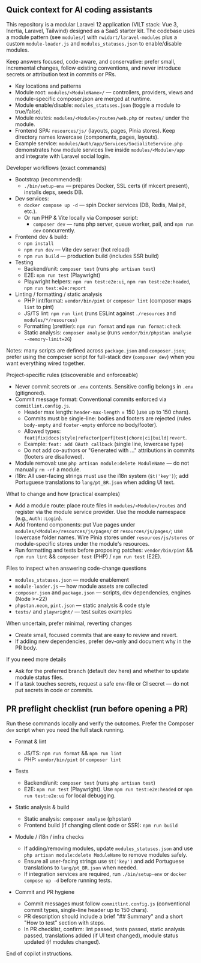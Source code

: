 ## Quick context for AI coding assistants

This repository is a modular Laravel 12 application (VILT stack: Vue 3, Inertia, Laravel, Tailwind) designed as a SaaS starter kit. The codebase uses a module pattern (see `modules/`) with `nwidart/laravel-modules` plus a custom `module-loader.js` and `modules_statuses.json` to enable/disable modules.

Keep answers focused, code-aware, and conservative: prefer small, incremental changes, follow existing conventions, and never introduce secrets or attribution text in commits or PRs.

- Key locations and patterns
- Module root: `modules/<ModuleName>/` — controllers, providers, views and module-specific composer.json are merged at runtime.
- Module enable/disable: `modules_statuses.json` (toggle a module to true/false).
- Module routes: `modules/<Module>/routes/web.php` or `routes/` under the module.
- Frontend SPA: `resources/js/` (layouts, pages, Pinia stores). Keep directory names lowercase (components, pages, layouts).
- Example service: `modules/Auth/app/Services/SocialiteService.php` demonstrates how module services live inside `modules/<Module>/app` and integrate with Laravel social login.

Developer workflows (exact commands)

- Bootstrap (recommended):
	- `./bin/setup-env` — prepares Docker, SSL certs (if mkcert present), installs deps, seeds DB.
- Dev services:
	- `docker compose up -d` — spin Docker services (DB, Redis, Mailpit, etc.).
	- Or run PHP & Vite locally via Composer script:
		- `composer dev` — runs php server, queue worker, pail, and `npm run dev` concurrently.
- Frontend dev & build:
	- `npm install`
	- `npm run dev` — Vite dev server (hot reload)
	- `npm run build` — production build (includes SSR build)
- Testing
	- Backend/unit: `composer test` (runs `php artisan test`)
	- E2E: `npm run test` (Playwright)
	- Playwright helpers: `npm run test:e2e:ui`, `npm run test:e2e:headed`, `npm run test:e2e:report`
- Linting / formatting / static analysis
	- PHP lint/format: `vendor/bin/pint` or `composer lint` (composer maps `lint` to pint)
	- JS/TS lint: `npm run lint` (runs ESLint against `./resources` and `modules/*/resources`)
	- Formatting (prettier): `npm run format` and `npm run format:check`
	- Static analysis: `composer analyse` (runs `vendor/bin/phpstan analyse --memory-limit=2G`)

Notes: many scripts are defined across `package.json` and `composer.json`; prefer using the composer script for full-stack dev (`composer dev`) when you want everything wired together.

Project-specific rules (discoverable and enforceable)

- Never commit secrets or `.env` contents. Sensitive config belongs in `.env` (gitignored).
- Commit message format: Conventional commits enforced via `commitlint.config.js`.
	- Header max length: `header-max-length` = 150 (use up to 150 chars).
	- Commits must be single-line: bodies and footers are rejected (rules `body-empty` and `footer-empty` enforce no body/footer).
	- Allowed types: `feat|fix|docs|style|refactor|perf|test|chore|ci|build|revert`.
	- Example: `feat: add OAuth callback` (single line, lowercase type)
	- Do not add co-authors or "Generated with ..." attributions in commits (footers are disallowed).
- Module removal: use `php artisan module:delete ModuleName` — do not manually `rm -rf` a module.
- i18n: All user-facing strings must use the i18n system (`$t('key')`); add Portuguese translations to `lang/pt_BR.json` when adding UI text.

What to change and how (practical examples)
- Add a module route: place route files in `modules/<Module>/routes` and register via the module service provider. Use the module namespace (e.g., `Auth::Login`).
- Add frontend components: put Vue pages under `modules/<Module>/resources/js/pages/` or `resources/js/pages/`; use lowercase folder names. Wire Pinia stores under `resources/js/stores` or module-specific stores under the module's resources.
- Run formatting and tests before proposing patches: `vendor/bin/pint` && `npm run lint` && `composer test` (PHP) / `npm run test` (E2E).

Files to inspect when answering code-change questions
- `modules_statuses.json` — module enablement
- `module-loader.js` — how module assets are collected
- `composer.json` and `package.json` — scripts, dev dependencies, engines (Node >=22)
- `phpstan.neon`, `pint.json` — static analysis & code style
- `tests/` and `playwright/` — test suites examples

When uncertain, prefer minimal, reverting changes

- Create small, focused commits that are easy to review and revert.
- If adding new dependencies, prefer dev-only and document why in the PR body.

If you need more details
- Ask for the preferred branch (default dev here) and whether to update module status files.
- If a task touches secrets, request a safe env-file or CI secret — do not put secrets in code or commits.

## PR preflight checklist (run before opening a PR)

Run these commands locally and verify the outcomes. Prefer the Composer `dev` script when you need the full stack running.

- Format & lint
	- JS/TS: `npm run format` && `npm run lint`
	- PHP: `vendor/bin/pint` or `composer lint`

- Tests
	- Backend/unit: `composer test` (runs `php artisan test`)
	- E2E: `npm run test` (Playwright). Use `npm run test:e2e:headed` or `npm run test:e2e:ui` for local debugging.

- Static analysis & build
	- Static analysis: `composer analyse` (phpstan)
	- Frontend build (if changing client code or SSR): `npm run build`

- Module / i18n / infra checks
	- If adding/removing modules, update `modules_statuses.json` and use `php artisan module:delete ModuleName` to remove modules safely.
	- Ensure all user-facing strings use `$t('key')` and add Portuguese translations to `lang/pt_BR.json` when needed.
	- If integration services are required, run `./bin/setup-env` or `docker compose up -d` before running tests.

- Commit and PR hygiene
	- Commit messages must follow `commitlint.config.js` (conventional commit types, single-line header up to 150 chars).
	- PR description should include a brief "## Summary" and a short "How to test" section with steps.
	- In PR checklist, confirm: lint passed, tests passed, static analysis passed, translations added (if UI text changed), module status updated (if modules changed).

End of copilot instructions.
